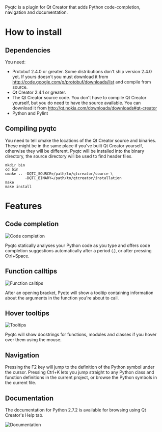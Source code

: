 Pyqtc is a plugin for Qt Creator that adds Python code-completion, navigation
and documentation.

How to install
==============

Dependencies
------------

You need:

  * Protobuf 2.4.0 or greater.
    Some distributions don't ship version 2.4.0 yet.  If yours doesn't you must
    download it from http://code.google.com/p/protobuf/downloads/list and
    compile from source.
  * Qt Creator 2.4.1 or greater.
  * The Qt Creator source code.  You don't have to compile Qt Creator yourself,
    but you do need to have the source available.  You can download it from
    http://qt.nokia.com/downloads/downloads#qt-creator
  * Python and Pylint

Compiling pyqtc
---------------

You need to tell cmake the locations of the Qt Creator source and binaries.
These might be in the same place if you've built Qt Creator yourself, otherwise
they will be different.  Pyqtc will be installed into the binary directory, the
source directory will be used to find header files.

    mkdir bin
    cd bin
    cmake .. -DQTC_SOURCE=/path/to/qtcreator/source \
             -DQTC_BINARY=/path/to/qtcreator/installation
    make
    make install

Features
========

Code completion
---------------

![Code completion](https://raw.github.com/davidsansome/pyqtc/master/images/completion.png)

Pyqtc statically analyses your Python code as you type and offers code
completion suggestions automatically after a period (.), or after pressing
Ctrl+Space.

Function calltips
-----------------

![Function calltips](https://raw.github.com/davidsansome/pyqtc/master/images/calltip.png)

After an opening bracket, Pyqtc will show a tooltip containing information about
the arguments in the function you're about to call.

Hover tooltips
--------------

![Tooltips](https://raw.github.com/davidsansome/pyqtc/master/images/tooltip.png)

Pyqtc will show docstrings for functions, modules and classes if you hover over
them using the mouse.

Navigation
----------

Pressing the F2 key will jump to the definition of the Python symbol under the
cursor.
Pressing Ctrl+K lets you jump straight to any Python class and function
definitions in the current project, or browse the Python symbols in the current
file.

Documentation
-------------

The documentation for Python 2.7.2 is available for browsing using Qt Creator's
Help tab.

![Documentation](https://raw.github.com/davidsansome/pyqtc/master/images/help.png)
